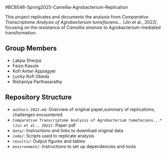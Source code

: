 #BCB546-Spring2025-Camellia-Agrobacterium-Replication

This project replicates and documents the analysis from *Comparative Transcriptome Analysis of Agrobacterium tumefaciens...* (Jin et al., 2022), focusing on the resistance of *Camellia sinensis* to Agrobacterium-mediated transformation.

## Group Members
- Lakpa Sherpa
- Faizo Kasule
- Kofi Antwi Appiagyei
- Lucky Kofi Gbeda
- Rishaniya Parthasarathy

 ## Repository Structure
- `authors-2022.md`: Overview of original paper,summary of replications, challenges encountered
-  `Comparative Transcriptome Analysis of Agrobacterium tumefaciens...* (Jin et al., 2022)`: Paper pdf 
- `data/`: Instructions and links to download original data
- `code/`: Scripts used to replicate analysis
- `results/`: Output figures and tables
- `environment/`: Instructions to set up dependencies and tools
